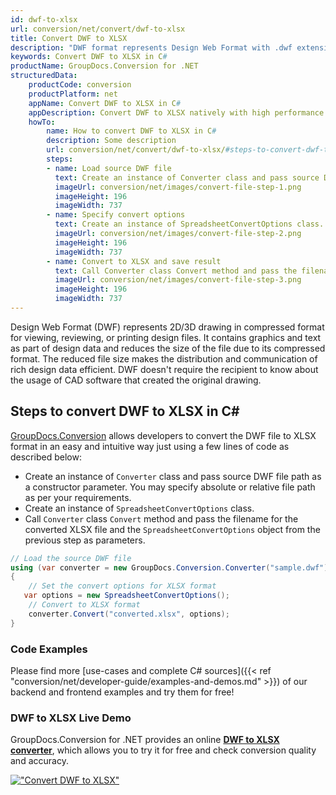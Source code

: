 ```yaml
---
id: dwf-to-xlsx
url: conversion/net/convert/dwf-to-xlsx
title: Convert DWF to XLSX
description: "DWF format represents Design Web Format with .dwf extension. Learn how to convert DWF to XLSX file programmatically in C# language using GroupDocs.Conversion for .NET library."
keywords: Convert DWF to XLSX in C#
productName: GroupDocs.Conversion for .NET
structuredData:
    productCode: conversion
    productPlatform: net
    appName: Convert DWF to XLSX in C#
    appDescription: Convert DWF to XLSX natively with high performance using C# language and server side GroupDocs.Conversion for .NET APIs, without the use of any software like Microsoft or Open Office.
    howTo:
        name: How to convert DWF to XLSX in C# 
        description: Some description
        url: conversion/net/convert/dwf-to-xlsx/#steps-to-convert-dwf-to-xlsx-in-c
        steps:
        - name: Load source DWF file 
          text: Create an instance of Converter class and pass source DWF file path as a constructor parameter. You may specify absolute or relative file path as per your requirements. 
          imageUrl: conversion/net/images/convert-file-step-1.png
          imageHeight: 196
          imageWidth: 737
        - name: Specify convert options 
          text: Create an instance of SpreadsheetConvertOptions class.
          imageUrl: conversion/net/images/convert-file-step-2.png
          imageHeight: 196
          imageWidth: 737
        - name: Convert to XLSX and save result 
          text: Call Converter class Convert method and pass the filename for the converted HTML file and the SpreadsheetConvertOptions object from the previous step as parameters.
          imageUrl: conversion/net/images/convert-file-step-3.png
          imageHeight: 196
          imageWidth: 737
---
```


Design Web Format (DWF) represents 2D/3D drawing in compressed format for viewing, reviewing, or printing design files. It contains graphics and text as part of design data and reduces the size of the file due to its compressed format. The reduced file size makes the distribution and communication of rich design data efficient. DWF doesn't require the recipient to know about the usage of CAD software that created the original drawing.

## Steps to convert DWF to XLSX in C#

[GroupDocs.Conversion](https://products.groupdocs.com/conversion/net) allows developers to convert the DWF file to XLSX format in an easy and intuitive way just using a few lines of code as described below:

* Create an instance of `Converter` class and pass source DWF file path as a constructor parameter. You may specify absolute or relative file path as per your requirements. 
* Create an instance of `SpreadsheetConvertOptions` class.
* Call `Converter` class `Convert` method and pass the filename for the converted XLSX file and the `SpreadsheetConvertOptions` object from the previous step as parameters.

```csharp
// Load the source DWF file
using (var converter = new GroupDocs.Conversion.Converter("sample.dwf"))
{
    // Set the convert options for XLSX format
   var options = new SpreadsheetConvertOptions();
    // Convert to XLSX format
    converter.Convert("converted.xlsx", options);
}
```

### Code Examples

Please find more [use-cases and complete C# sources]({{< ref "conversion/net/developer-guide/examples-and-demos.md" >}}) of our backend and frontend examples and try them for free!

### DWF to XLSX Live Demo

GroupDocs.Conversion for .NET provides an online [**DWF to XLSX converter**](https://products.groupdocs.app/conversion/dwf-to-xlsx), which allows you to try it for free and check conversion quality and accuracy.

[!["Convert DWF to XLSX"](conversion/net/images/convert-to-xlsx/convert-dwf-to-xlsx.png)](https://products.groupdocs.app/conversion/dwf-to-xlsx)